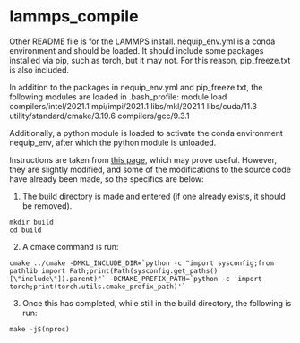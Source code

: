 # lammps_compile
Other README file is for the LAMMPS install.
nequip_env.yml is a conda environment and should be loaded. It should include some packages installed via pip, such as torch, but it may not. For this reason, pip_freeze.txt is also included.

In addition to the packages in nequip_env.yml and pip_freeze.txt, the following modules are loaded in .bash_profile:
module load compilers/intel/2021.1 mpi/impi/2021.1 libs/mkl/2021.1 libs/cuda/11.3 utility/standard/cmake/3.19.6 compilers/gcc/9.3.1

Additionally, a python module is loaded to activate the conda environment nequip_env, after which the python module is unloaded.

Instructions are taken from [this page](https://github.com/mir-group/nequip/tree/develop), which may prove useful. However, they are slightly modified, and some of the modifications to the source code have already been made, so the specifics are below:

1. The build directory is made and entered (if one already exists, it should be removed).
```
mkdir build
cd build
```
2. A cmake command is run:
```
cmake ../cmake -DMKL_INCLUDE_DIR=`python -c "import sysconfig;from pathlib import Path;print(Path(sysconfig.get_paths()[\"include\"]).parent)"` -DCMAKE_PREFIX_PATH=`python -c 'import torch;print(torch.utils.cmake_prefix_path)'`
```
3. Once this has completed, while still in the build directory, the following is run:
```
make -j$(nproc)
```